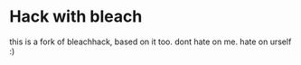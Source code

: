 # Hack with bleach
this is a fork of bleachhack, based on it too.
dont hate on me. hate on urself :)
